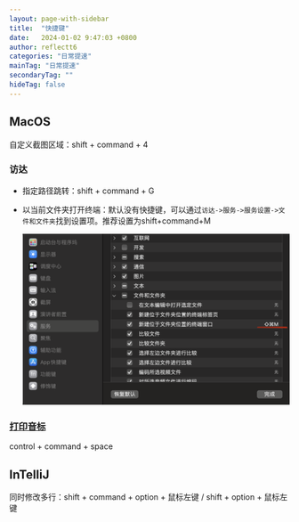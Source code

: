 ```yaml
---
layout: page-with-sidebar
title:  "快捷键"
date:   2024-01-02 9:47:03 +0800
author: reflectt6
categories: "日常提速"
mainTag: "日常提速"
secondaryTag: ""
hideTag: false
---
```


## MacOS

自定义截图区域：shift + command + 4

### 访达

- 指定路径跳转：shift + command + G

- 以当前文件夹打开终端：默认没有快捷键，可以通过`访达->服务->服务设置->文件和文件夹`找到设置项。推荐设置为shift+command+M

  ![image-20240103101634936](/assets/images/2024-01-03-快捷键//image-20240103101634936.png)



### [打印音标](https://www.jianshu.com/p/884da2bd5a9b)

control + command + space



## InTelliJ

同时修改多行：shift + command + option + 鼠标左键 / shift + option + 鼠标左键














